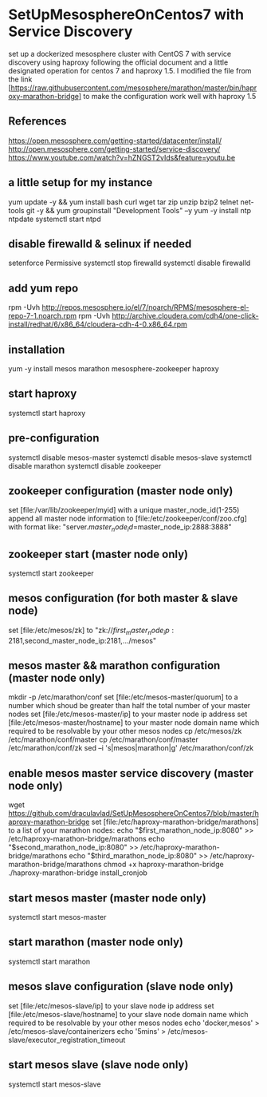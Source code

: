 # SetUpMesosphereOnCentos7 with Service Discovery
set up a dockerized mesosphere cluster with CentOS 7 with service discovery using haproxy following the official document and a little designated operation for centos 7 and haproxy 1.5. I modified the file from the link [https://raw.githubusercontent.com/mesosphere/marathon/master/bin/haproxy-marathon-bridge] to make the configuration work well with haproxy 1.5

## References
https://open.mesosphere.com/getting-started/datacenter/install/
http://open.mesosphere.com/getting-started/service-discovery/
https://www.youtube.com/watch?v=hZNGST2vIds&feature=youtu.be

## a little setup for my instance 
yum update -y && yum install bash curl wget tar zip unzip bzip2 telnet net-tools git -y && yum groupinstall "Development Tools" –y
yum -y install ntp ntpdate
systemctl start ntpd

## disable firewalld & selinux if needed
setenforce Permissive
systemctl stop firewalld
systemctl disable firewalld

## add yum repo
rpm -Uvh http://repos.mesosphere.io/el/7/noarch/RPMS/mesosphere-el-repo-7-1.noarch.rpm
rpm -Uvh http://archive.cloudera.com/cdh4/one-click-install/redhat/6/x86_64/cloudera-cdh-4-0.x86_64.rpm

## installation 
yum -y install mesos marathon mesosphere-zookeeper haproxy

## start haproxy
systemctl start haproxy

## pre-configuration
systemctl disable mesos-master
systemctl disable mesos-slave
systemctl disable marathon
systemctl disable zookeeper

## zookeeper configuration (master node only)
set [file:/var/lib/zookeeper/myid] with a unique master_node_id(1-255)
append all master node information to [file:/etc/zookeeper/conf/zoo.cfg] with format like: "server.$master_node_id=$master_node_ip:2888:3888"

## zookeeper start (master node only)
systemctl start zookeeper

## mesos configuration (for both master & slave node)
set [file:/etc/mesos/zk] to  "zk://$first_master_node_ip:2181,$second_master_node_ip:2181,.../mesos" 

## mesos master && marathon configuration (master node only)
mkdir -p /etc/marathon/conf
set [file:/etc/mesos-master/quorum] to a number which shoud be greater than half the total number of your master nodes 
set [file:/etc/mesos-master/ip] to your master node ip address
set [file:/etc/mesos-master/hostname] to your master node domain name which required to be resolvable by your other mesos nodes
cp /etc/mesos/zk /etc/marathon/conf/master
cp /etc/marathon/conf/master /etc/marathon/conf/zk
sed –i 's|mesos|marathon|g' /etc/marathon/conf/zk

## enable mesos master service discovery (master node only)
wget https://github.com/draculavlad/SetUpMesosphereOnCentos7/blob/master/haproxy-marathon-bridge
set [file:/etc/haproxy-marathon-bridge/marathons] to a list of your marathon nodes:
echo "$first_marathon_node_ip:8080" >> /etc/haproxy-marathon-bridge/marathons
echo "$second_marathon_node_ip:8080" >> /etc/haproxy-marathon-bridge/marathons
echo "$third_marathon_node_ip:8080" >> /etc/haproxy-marathon-bridge/marathons
chmod +x haproxy-marathon-bridge
./haproxy-marathon-bridge install_cronjob

## start mesos master (master node only)
systemctl start mesos-master

## start marathon (master node only)
systemctl start marathon

## mesos slave configuration (slave node only)
set [file:/etc/mesos-slave/ip] to your slave node ip address
set [file:/etc/mesos-slave/hostname] to your slave node domain name which required to be resolvable by your other mesos nodes
echo 'docker,mesos' > /etc/mesos-slave/containerizers
echo '5mins' > /etc/mesos-slave/executor_registration_timeout

## start mesos slave (slave node only)
systemctl start mesos-slave


